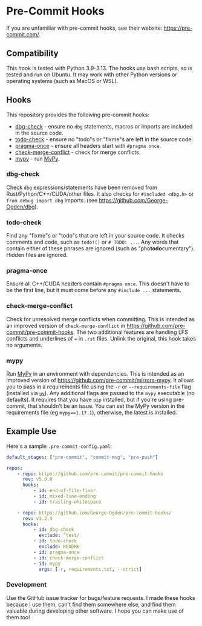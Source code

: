 # Pre-Commit Hooks

If you are unfamiliar with pre-commit hooks, see their website: https://pre-commit.com/.

## Compatibility

This hook is tested with Python 3.9-3.13.
The hooks use bash scripts, so is tested and run on Ubuntu.
It may work with other Python versions or operating systems (such as MacOS or WSL).

## Hooks

This repository provides the following pre-commit hooks:

-   [dbg-check](#dbg-check) - ensure no `dbg` statements, macros or imports are included in the source code.
-   [todo-check](#todo-check) - ensure no "todo"s or "fixme"s are left in the source code.
-   [pragma-once](#pragma-once) - ensure all headers start with `#pragma once`.
-   [check-merge-conflict](#check-merge-conflict) - check for merge conflicts.
-   [mypy](#mypy) - run [MyPy](#https://github.com/python/mypy).

### dbg-check

Check `dbg` expressions/statements have been removed from Rust/Python/C++/CUDA/other files.
It also checks for `#included <dbg.h>` or `from debug import dbg` imports. (see https://github.com/George-Ogden/dbg).

### todo-check

Find any "fixme"s or "todo"s that are left in your source code.
It checks comments and code, such as `todo!()` or `# TODO: ...`.
Any words that contain either of these phrases are ignored (such as "pho**todo**cumentary").
Hidden files are ignored.

### pragma-once

Ensure all C++/CUDA headers contain `#pragma once`.
This doesn't have to be the first line, but it must come before any `#include ...` statements.

### check-merge-conflict

Check for unresolved merge conflicts when committing.
This is intended as an improved version of `check-merge-conflict` in https://github.com/pre-commit/pre-commit-hooks.
The two additional features are handling LFS conflicts and underlines of `=` in `.rst` files.
Unlink the original, this hook takes no arguments.

### mypy

Run [MyPy](#https://github.com/python/mypy) in an environment with dependencies.
This is intended as an improved version of https://github.com/pre-commit/mirrors-mypy.
It allows you to pass in a requirements file using the `-r` or `--requirements-file` flag (installed via [`uv`](https://docs.astral.sh/uv/)). Any additional flags are passed to the `mypy` executable (no defaults).
It requires that you have `pip` installed, but if you're using pre-commit, that shouldn't be an issue.
You can set the MyPy version in the requirements file (eg `mypy==1.17.1`), otherwise, the latest is installed.

## Example Use

Here's a sample `.pre-commit-config.yaml`:

```yaml
default_stages: ["pre-commit", "commit-msg", "pre-push"]

repos:
    - repo: https://github.com/pre-commit/pre-commit-hooks
      rev: v5.0.0
      hooks:
          - id: end-of-file-fixer
          - id: mixed-line-ending
          - id: trailing-whitespace

    - repo: https://github.com/George-Ogden/pre-commit-hooks/
      rev: v1.2.4
      hooks:
          - id: dbg-check
            exclude: ^test/
          - id: todo-check
            exclude: README
          - id: pragma-once
          - id: check-merge-conflict
          - id: mypy
            args: [-r, requirements.txt, --strict]
```

### Development

Use the GitHub issue tracker for bugs/feature requests.
I made these hooks because I use them, can't find them somewhere else, and find them valuable during developing other software.
I hope you can make use of them too!
